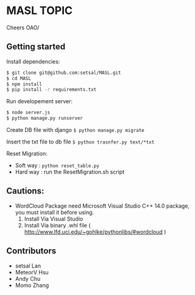 # MASL TOPIC

Cheers OAO/

## Getting started

Install dependencies:

``` bash
$ git clone git@github.com:setsal/MASL.git
$ cd MASL
$ npm install
$ pip install -r requirements.txt
```

Run developement server:

``` bash
$ node server.js
$ python manage.py runserver
```

Create DB file with django
``$ python manage.py migrate``

Insert the txt file to db file
``$ python trasnfer.py text/*txt``


Reset Migration:
- Soft way : ``python reset_table.py``
- Hard way : run the ResetMigration.sh script


## Cautions:
 -  WordCloud Package need Microsoft Visual Studio C++ 14.0 package, you must install it before using.
    1. Install Via Visual Studio
    2. Install Via binary .whl file ( http://www.lfd.uci.edu/~gohlke/pythonlibs/#wordcloud )


## Contributors

- setsal Lan
- MeteorV Hsu
- Andy Chu
- Momo Zhang
